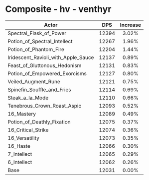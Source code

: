 # Composite - hv - venthyr
| Actor | DPS | Increase |
|---|:---:|:---:|
|Spectral_Flask_of_Power|12394|3.02%|
|Potion_of_Spectral_Intellect|12267|1.96%|
|Potion_of_Phantom_Fire|12204|1.44%|
|Iridescent_Ravioli_with_Apple_Sauce|12137|0.89%|
|Feast_of_Gluttonous_Hedonism|12131|0.83%|
|Potion_of_Empowered_Exorcisms|12127|0.80%|
|Veiled_Augment_Rune|12121|0.75%|
|Spinefin_Souffle_and_Fries|12114|0.69%|
|Steak_a_la_Mode|12110|0.66%|
|Tenebrous_Crown_Roast_Aspic|12093|0.52%|
|16_Mastery|12089|0.49%|
|Potion_of_Deathly_Fixation|12075|0.37%|
|16_Critical_Strike|12074|0.36%|
|16_Versatility|12073|0.35%|
|16_Haste|12066|0.30%|
|7_Intellect|12065|0.29%|
|6_Intellect|12062|0.26%|
|Base|12031|0.00%|
